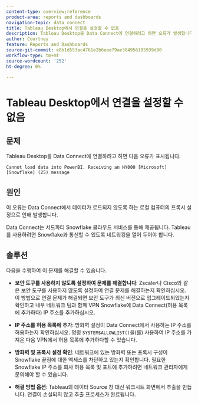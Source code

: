 ```yaml
---
content-type: overview;reference
product-area: reports and dashboards
navigation-topic: data connect
title: Tableau Desktop에서 연결을 설정할 수 없음
description: Tableau Desktop을 Data Connect에 연결하려고 하면 오류가 발생합니다.
author: Courtney
feature: Reports and Dashboards
source-git-commit: e8b1d553ac4761e2b6eae79ae384956105939d90
workflow-type: tm+mt
source-wordcount: '252'
ht-degree: 0%

---
```



# Tableau Desktop에서 연결을 설정할 수 없음

## 문제

Tableau Desktop을 Data Connect에 연결하려고 하면 다음 오류가 표시됩니다.

`Cannot load data into PowerBI. Receiving an HY000 [Microsoft][Snowflake] (25) message`

## 원인

이 오류는 Data Connect에서 데이터가 로드되지 않도록 하는 로컬 컴퓨터의 프록시 설정으로 인해 발생합니다.

Data Connect는 서드파티 Snowflake 클라우드 서비스를 통해 제공됩니다. Tableau를 사용하려면 Snowflake과 통신할 수 있도록 네트워킹을 열어 두어야 합니다.

## 솔루션

다음을 수행하여 이 문제를 해결할 수 있습니다.

* **보안 도구를 사용하지 않도록 설정하여 문제를 해결합니다**: Zscaler나 Cisco와 같은 보안 도구를 사용하지 않도록 설정하여 연결 문제를 해결하는지 확인하십시오. 이 방법으로 연결 문제가 해결되면 보안 도구가 최신 버전으로 업그레이드되었는지 확인하고 내부 네트워크 팀과 함께 VPN Snowflake에 Data Connect(허용 목록에 추가하다) IP 주소를 추가하십시오.

* **IP 주소를 허용 목록에 추가**: 방화벽 설정이 Data Connect에서 사용하는 IP 주소를 허용하는지 확인하십시오. 명령 `SYSTEM$ALLOWLIST()`을(를) 사용하여 IP 주소를 가져온 다음 VPN에서 허용 목록에 추가하다할 수 있습니다.

* **방화벽 및 프록시 설정 확인**: 네트워크에 있는 방화벽 또는 프록시 구성이 Snowflake 끝점에 대한 액세스를 차단하고 있는지 확인합니다. 필요한 Snowflake IP 주소를 회사 허용 목록 및 포트에 추가하려면 네트워크 관리자에게 문의해야 할 수 있습니다.

* **해결 방법 옵션**: Tableau의 데이터 Source 창 대신 워크시트 화면에서 추출을 만듭니다. 연결이 손실되지 않고 추출 프로세스가 완료됩니다.


